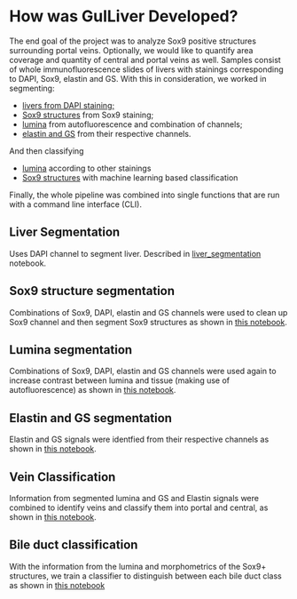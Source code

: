 # How was GulLiver Developed?

The end goal of the project was to analyze Sox9 positive structures surrounding portal veins.
Optionally, we would like to quantify area coverage and quantity of central and portal veins as well.
Samples consist of whole immunofluorescence slides of livers with stainings corresponding to DAPI, Sox9, elastin and GS.
With this in consideration, we worked in segmenting:

- [livers from DAPI staining;](#liver-segmentation)
- [Sox9 structures](#sox9-structure-segmentation) from Sox9 staining;
- [lumina](#lumina-segmentation) from autofluorescence and combination of channels;
- [elastin and GS](#elastin-and-gs-segmentation) from their respective channels.

And then classifying
- [lumina](#vein-classification) according to other stainings
- [Sox9 structures](#bile-duct-classification) with machine learning based classification

Finally, the whole pipeline was combined into single functions that are run with a command line interface (CLI).


## Liver Segmentation

Uses DAPI channel to segment liver. Described in [liver_segmentation](https://github.com/acorbat/gulliver/blob/main/notebooks/liver_segmentation.ipynb) notebook.


## Sox9 structure segmentation

Combinations of Sox9, DAPI, elastin and GS channels were used to clean up Sox9 channel and then segment Sox9 structures as shown in [this notebook](https://github.com/acorbat/gulliver/blob/main/notebooks/bile_duct_segmentation.ipynb).


## Lumina segmentation

Combinations of Sox9, DAPI, elastin and GS channels were used again to increase contrast between lumina and tissue (making use of autofluorescence) as shown in [this notebook](https://github.com/acorbat/gulliver/blob/main/notebooks/bile_duct_segmentation.ipynb).


## Elastin and GS segmentation

Elastin and GS signals were identfied from their respective channels as shown in [this notebook](https://github.com/acorbat/gulliver/blob/main/notebooks/vein_classification.ipynb).


## Vein Classification

Information from segmented lumina and GS and Elastin signals were combined to identify veins and classify them into portal and central, as shown in [this notebook](https://github.com/acorbat/gulliver/blob/main/notebooks/vein_classification.ipynb).


## Bile duct classification

With the information from the lumina and morphometrics of the Sox9+ structures, we train a classifier to distinguish between each bile duct class as shown in [this notebook](https://github.com/acorbat/gulliver/blob/main/notebooks/bile_duct_classification.ipynb)
